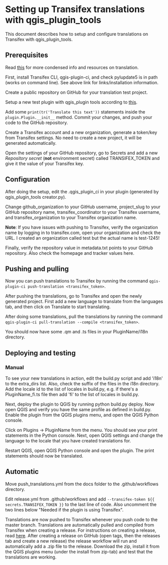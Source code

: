 # Setting up Transifex translations with qgis_plugin_tools

This document describes how to setup and configure translations on Transifex with qgis_plugin_tools.

## Prerequisites

Read [this](https://github.com/GispoCoding/qgis_plugin_tools/blob/master/infrastructure/template/root/docs/development.md#Translating) for more condensed info and resources on translation.

First, install Transifex CLI, qgis-plugin-ci, and check pylupdate5 is in path (works on command line).
See above link for links/installation information.

Create a public repository on GitHub for your translation test project.

Setup a new test plugin with qgis_plugin tools according to [this](https://github.com/GispoCoding/qgis_plugin_tools#for-new-plugin). 

Add some `print(tr('Translate this text'))` statements inside the `plugin.Plugin.__init__` method.
Commit your changes, and push your code to the GitHub repository.

Create a Transifex account and a new organization, generate a token/key from Transifex settings.
No need to create a new project, it will be generated automatically.

Open the settings of your GitHub repository, go to Secrets and add a new *Repository secret*
(**not** environment secret) called TRANSIFEX_TOKEN and give it the value of your Transifex key.


## Configuration

After doing the setup, edit the .qgis_plugin_ci in your plugin (generated by qgis_plugin_tools creator.py).

Change github_organization to your GitHub username, project_slug to your GitHub repository name, transifex_coordinator
to your Transifex username, and transifex_organization to your Transifex organization name. 

**Note**: If you have issues with pushing to Transifex, verify the organization name by logging in to transifex.com,
open your organization and check the URL. I created an organization called test but the actual name is test-1245!

Finally, verify the repository value in metadata.txt points to your GitHub repository. Also check the homepage and tracker
values here.

## Pushing and pulling

Now you can push translations to Transifex by running the command `qgis-plugin-ci push-translation <transifex_token>`.

After pushing the translations, go to Transifex and open the newly generated project. First add a new language to
translate from the languages tab, and then click on Translate to start translating.

After doing some translations, pull the translations by running the command
`qgis-plugin-ci pull-translation --compile <transifex_token>`.

You should now have some .qm and .ts files in your PluginName/i18n directory.

## Deploying and testing

### Manual

To see your new translations in action, edit the build.py script and add 'i18n' to the extra_dirs list.
Also, check the suffix of the files in the i18n directory. Add the locale id to the list of locales in build.py,
e.g. if there's a PluginName_fi.ts file then add 'fi' to the list of locales in build.py.

Next, deploy the plugin to QGIS by running python build.py deploy. Now open QGIS and verify you have the same profile
as defined in build.py. Enable the plugin from the QGIS plugins menu, and open the QGIS Python console.

Click on Plugins -> PluginName from the menu. You should see your print statements in the Python console. Next, open
QGIS settings and change the language to the locale that you have created translations for.

Restart QGIS, open QGIS Python console and open the plugin. The print statements should now be translated.

## Automatic

Move push_translations.yml from the docs folder to the .github/workflows directory.

Edit release.yml from .github/workflows and add `--transifex-token ${{ secrets.TRANSIFEX_TOKEN }}` to the last line of
code. Also uncomment the two lines below "Needed if the plugin is using Transifex".

Translations are now pushed to Transifex whenever you push code to the master branch. Translations are automatically
pulled and compiled from Transifex when creating a release. For instructions on creating a release, read
[here](https://github.com/GispoCoding/qgis_plugin_tools/blob/master/infrastructure/template/root/docs/development.md#creating-a-release).
After creating a release on GitHub (open tags, then the releases tab and create a new release) the release workflow
will run and automatically add a .zip file to the release. Download the zip, install it from the QGIS plugins menu
(under the install from zip-tab) and test that the translations are working.

